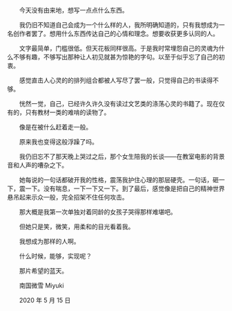 　　今天没有由来地，想写一点点什么东西。

　　我仍旧不知道自己会成为一个什么样的人，我所明确知道的，只有我想成为一名创作者罢了。想用什么东西传达自己的心情和理念。想要收获更多认同的人。

　　文字最简单，门槛很低。但天花板同样很高。于是我时常埋怨自己的灵魂为什么不够有趣，不够写出那种让人初见就甚为惊艳的字句。以至于似乎忘了自己的初衷。

　　感觉直击人心灵的的排列组合都被人写尽了罢一般，只觉得自己的书读得不够。

　　恍然一觉，自己，已经许久许久没有读过文艺类的涤荡心灵的书籍了。现在仅有的，只有教材一类的难啃的读物了。

　　像是在被什么赶着走一般。

　　原来我也变得这般浮躁了吗。

　　我仍旧忘不了那天晚上哭过之后，那个女生陪我的长谈——在教室电影的背景音和人声的嘈杂之下。

　　她每说的一句话都破开我的性格，震荡我护住心理的那层硬壳。一句话，砸一下，震一下。没有喘息，一下一下又一下。到了最后，感觉像是把自己的精神世界悬吊起来示众一般，完全招架不住任何攻击。

　　那大概是我第一次单独对着同龄的女孩子哭得那样难堪吧。

　　但她只是笑，微笑，用柔和的目光看着我。

　　我想成为那样的人啊。

　　什么时候，能够，实现呢？

　　那片希望的蓝天。



　　南国微雪 Miyuki

　　2020 年 5 月 15 日


